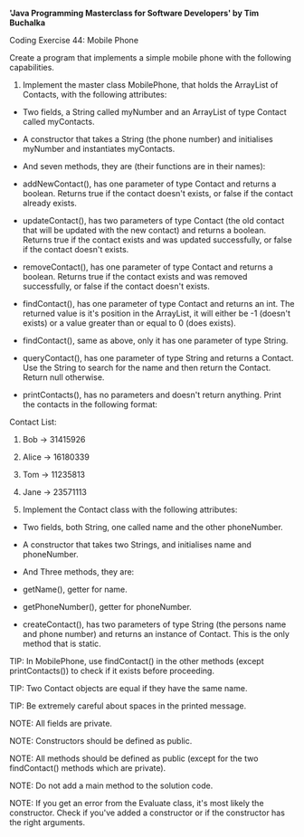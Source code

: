 **'Java Programming Masterclass for Software Developers' by Tim Buchalka**

Coding Exercise 44: Mobile Phone


Create a program that implements a simple mobile phone with the following capabilities.

1. Implement the master class MobilePhone, that holds the ArrayList of Contacts, with the following attributes:

- Two fields, a String called myNumber and an ArrayList of type Contact called myContacts.

- A constructor that takes a String (the phone number) and initialises myNumber and instantiates myContacts.

- And seven methods, they are (their functions are in their names):

- addNewContact(), has one parameter of type Contact and returns a boolean. Returns true if the contact doesn't exists, or false if the contact already exists.

- updateContact(), has two parameters of type Contact (the old contact that will be updated with the new contact) and returns a boolean. Returns true if the contact exists and was updated successfully, or false if the contact doesn't exists.

- removeContact(), has one parameter of type Contact and returns a boolean. Returns true if the contact exists and was removed successfully, or false if the contact doesn't exists.

- findContact(), has one parameter of type Contact and returns an int. The returned value is it's position in the ArrayList, it will either be -1 (doesn't exists) or a value greater than or equal to 0 (does exists).

- findContact(), same as above, only it has one parameter of type String.

- queryContact(), has one parameter of type String and returns a Contact. Use the String to search for the name and then return the Contact. Return null otherwise.

- printContacts(), has no parameters and doesn't return anything. Print the contacts in the following format:

Contact List:
1. Bob -> 31415926
2. Alice -> 16180339
3. Tom -> 11235813
4. Jane -> 23571113

2. Implement the Contact class with the following attributes:

- Two fields, both String, one called name and the other phoneNumber.

- A constructor that takes two Strings, and initialises name and phoneNumber.

- And Three methods, they are:

- getName(), getter for name.

- getPhoneNumber(), getter for phoneNumber.

- createContact(), has two parameters of type String (the persons name and phone number) and returns an instance of Contact. This is the only method that is static.

TIP: In MobilePhone, use findContact() in the other methods (except printContacts()) to check if it exists before proceeding.

TIP: Two Contact objects are equal if they have the same name.

TIP: Be extremely careful about spaces in the printed message.

NOTE: All fields are private.

NOTE: Constructors should be defined as public.

NOTE: All methods should be defined as public (except for the two findContact() methods which are private).

NOTE: Do not add a main method to the solution code.

NOTE: If you get an error from the Evaluate class, it's most likely the constructor. Check if you've added a constructor or if the constructor has the right arguments.